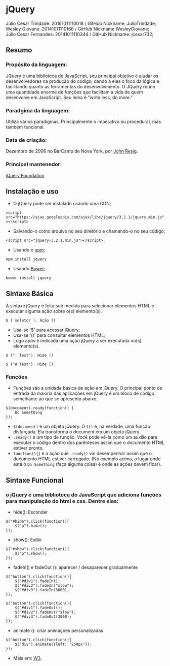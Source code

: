 # jQuery

Júlio Cesar Trindade: 20161011110018 / GitHub Nickname: JulioTrindade;<br/>
Wesley Giovane: 20141011110166 / GitHub Nickname:WesleyGiovane;<br/>
Júlio Cesar Fernandes: 20141011110344 / GitHub Nickname: jcesar732;<br/>

## Resumo

### Propósito da linguagem:

  JQuery é uma biblioteca de JavaScript, seu principal objetivo é ajudar os desenvolvedores na produção do código, dando a eles o foco da lógica e facilitando quanto as ferramentas do desenvolvimento. O JQuery reune uma quantidade enorme de funções que facilitam a vida de quem desenvolve em JavaScript. Seu lema é "write less, do more." 
  
  
### Paradgima da linguagem:

Utiliza vários paradigmas. Principalmente o imperativo ou procedural, mas também funcional.


### Data de criação:  

Dezembro de 2006 no BarCamp de Nova York, por [John Resig](https://en.wikipedia.org/wiki/John_Resig ""). 


### Principal mantenedor:

[jQuery Foundation](https://jquery.org/team/ ""). 


## Instalação e uso

- O jQuery pode ser instalado usando uma CDN;

`<script src="https://ajax.googleapis.com/ajax/libs/jquery/3.2.1/jquery.min.js"></script>`

- Salvando-o como arquivo no seu diretório e chamando-o no seu código;

`<script src="jquery-3.2.1.min.js"></script>`

- Usando o [npm](https://www.npmjs.com/ "");

`npm install jquery`

- Usando [Bower](https://bower.io/ "");

`bower install jquery`

## Sintaxe Básica

A sintaxe jQuery é feita sob medida para selecionar elementos HTML e executar alguma ação sobre o(s) elemento(s).

`$ ( seletor ). Ação ()`

- Usa-se '$' para acessar jQuery;
- Usa-se '()' para consultar elementos HTML;
- Logo após é indicada uma ação jQuery a ser executada no(s) elemento(s).

`$ (". Test"). Hide ()`

`$ ("# Test"). Hide ()`

### Funções

- Funções são a unidade básica de ação em jQuery. O principal ponto de entrada da maioria das aplicações em jQuery é um bloco de código semelhante ao que se apresenta abaixo:

```
$(document).ready(function() {
    Do Something
});

```
- `$(document)` é um objeto jQuery. O `$()` é, na verdade, uma função disfarçada. Ela transforma o document em um objeto jQuery.
- `.ready()` é um tipo de função. Você pode vê-la como um auxilío para executar o código dentro dos parênteses assim que o documento HTML estiver pronto.
- `function(){}` é a ação que `.ready()` vai desempenhar assim que o documento HTML estiver carregado. (No exemplo acima, o lugar onde está o `Do Something` (faça alguma coisa) é onde as ações devem ficar).


## Sintaxe Funcional

### o jQuery é uma biblioteca do JavaScript que adiciona funções para manipulação do html e css. Dentre elas:

- hide(): Esconder

```
$("#hide").click(function(){
    $("p").hide();
});
```

- show(): Exibir

```
$("#show").click(function(){
    $("p").show();
});
```

- fadeIn() e fadeOut (): aparecer / desaparecer gradualmente

```
$("button").click(function(){
    $("#div1").fadeIn();
    $("#div2").fadeIn("slow");
    $("#div3").fadeIn(3000);
});
```

```
$("button").click(function(){
    $("#div1").fadeOut();
    $("#div2").fadeOut("slow");
    $("#div3").fadeOut(3000);
});
```

- animate (): criar animações personalizadas

```
$("button").click(function(){
    $("div").animate({left: '250px'});
}); 
```

- Mais em: [W3](https://www.w3schools.com/jquery/ "").
